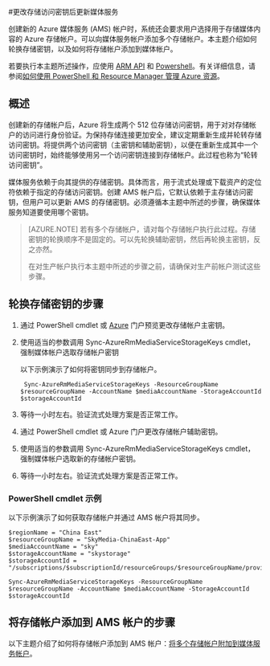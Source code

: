 <properties
    pageTitle="更改存储访问密钥后更新媒体服务 | Azure"
    description="此文将提供有关在轮转存储访问密钥后如何更新媒体服务的指导。"
    services="media-services"
    documentationcenter=""
    author="Juliako"
    manager="erikre"
    editor="" />
<tags
    ms.assetid="a892ebb0-0ea0-4fc8-b715-60347cc5c95b"
    ms.service="media-services"
    ms.workload="media"
    ms.tgt_pltfrm="na"
    ms.devlang="na"
    ms.topic="article"
    ms.date="01/28/2017"
    wacn.date="03/10/2017"
    ms.author="milanga;cenkdin;juliako" />  


#更改存储访问密钥后更新媒体服务

创建新的 Azure 媒体服务 (AMS) 帐户时，系统还会要求用户选择用于存储媒体内容的 Azure 存储帐户。可以向媒体服务帐户添加多个存储帐户。本主题介绍如何轮换存储密钥，以及如何将存储帐户添加到媒体帐户。

若要执行本主题所述操作，应使用 [ARM API](https://docs.microsoft.com/rest/api/media/mediaservice) 和 [Powershell](https://docs.microsoft.com/powershell/resourcemanager/azurerm.media/v0.3.2/azurerm.media)。有关详细信息，请参阅[如何使用 PowerShell 和 Resource Manager 管理 Azure 资源](/documentation/articles/powershell-azure-resource-manager/)。

## 概述

创建新的存储帐户后，Azure 将生成两个 512 位存储访问密钥，用于对对存储帐户的访问进行身份验证。为保持存储连接更加安全，建议定期重新生成并轮转存储访问密钥。将提供两个访问密钥（主密钥和辅助密钥），以便在重新生成其中一个访问密钥时，始终能够使用另一个访问密钥连接到存储帐户。此过程也称为“轮转访问密钥”。

媒体服务依赖于向其提供的存储密钥。具体而言，用于流式处理或下载资产的定位符依赖于指定的存储访问密钥。创建 AMS 帐户后，它默认依赖于主存储访问密钥，但用户可以更新 AMS 的存储密钥。必须遵循本主题中所述的步骤，确保媒体服务知道要使用哪个密钥。

>[AZURE.NOTE]
若有多个存储帐户，请对每个存储帐户执行此过程。存储密钥的轮换顺序不是固定的。可以先轮换辅助密钥，然后再轮换主密钥，反之亦然。
>
>在对生产帐户执行本主题中所述的步骤之前，请确保对生产前帐户测试这些步骤。


## 轮换存储密钥的步骤 
 
 1. 通过 PowerShell cmdlet 或 [Azure](https://portal.azure.cn/) 门户预览更改存储帐户主密钥。
 2. 使用适当的参数调用 Sync-AzureRmMediaServiceStorageKeys cmdlet，强制媒体帐户选取存储帐户密钥
 
    以下示例演示了如何将密钥同步到存储帐户。
  
         Sync-AzureRmMediaServiceStorageKeys -ResourceGroupName $resourceGroupName -AccountName $mediaAccountName -StorageAccountId $storageAccountId
  
 3. 等待一小时左右。验证流式处理方案是否正常工作。
 4. 通过 PowerShell cmdlet 或 Azure 门户更改存储帐户辅助密钥。
 5. 使用适当的参数调用 Sync-AzureRmMediaServiceStorageKeys cmdlet，强制媒体帐户选取新的存储帐户密钥。
 6. 等待一小时左右。验证流式处理方案是否正常工作。
 
### PowerShell cmdlet 示例 

以下示例演示了如何获取存储帐户并通过 AMS 帐户将其同步。

	$regionName = "China East"
	$resourceGroupName = "SkyMedia-ChinaEast-App"
	$mediaAccountName = "sky"
	$storageAccountName = "skystorage"
	$storageAccountId = "/subscriptions/$subscriptionId/resourceGroups/$resourceGroupName/providers/Microsoft.Storage/storageAccounts/$storageAccountName"

	Sync-AzureRmMediaServiceStorageKeys -ResourceGroupName $resourceGroupName -AccountName $mediaAccountName -StorageAccountId $storageAccountId

 
## 将存储帐户添加到 AMS 帐户的步骤

以下主题介绍了如何将存储帐户添加到 AMS 帐户：[将多个存储帐户附加到媒体服务帐户](/documentation/articles/meda-services-managing-multiple-storage-accounts/)。

<!---HONumber=Mooncake_0306_2017-->
<!--Update_Description: whole content update to new powershell scripts-->